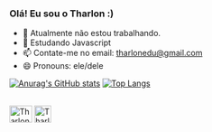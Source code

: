 ### Olá! Eu sou o Tharlon :)

- 🔭 Atualmente não estou trabalhando.
- 🌱 Estudando Javascript
- 📫 Contate-me no email: tharlonedu@gmail.com
- 😄 Pronouns:  ele/dele

[![Anurag's GitHub stats](https://github-readme-stats.vercel.app/api?username=Eduardow023&show_icons=true&theme=radical)](https://github.com/anuraghazra/github-readme-stats)
[![Top Langs](https://github-readme-stats.vercel.app/api/top-langs/?username=Eduardow023&theme=radical&layout=compact)](https://github.com/anuraghazra/github-readme-stats)
<div style="display: inline_block"><br>
<img  align="center" alt="Tharlon-css" height="30" width="40" src= "https://cdn.jsdelivr.net/gh/devicons/devicon/icons/css3/css3-original.svg" />
<img          align="center" alt="Tharlon-html5" height="30" widht="40" src="https://cdn.jsdelivr.net/gh/devicons/devicon/icons/html5/html5-original.svg" />
          
</div>
